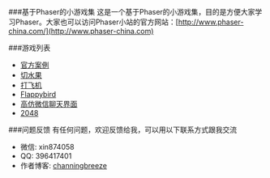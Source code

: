 ###基于Phaser的小游戏集
这是一个基于Phaser的小游戏集，目的是方便大家学习Phaser。大家也可以访问Phaser小站的官方网站：[http://www.phaser-china.com/](http://www.phaser-china.com) 

###游戏列表
* [官方案例](http://game.webxinxin.com/learn/exam8.html)
* [切水果](http://game.webxinxin.com/fruit/)
* [打飞机](http://game.webxinxin.com/plane/)
* [Flappybird](http://game.webxinxin.com/flappybird/)
* [高仿微信聊天界面](http://game.webxinxin.com/?game=weiduan&id=1)
* [2048](http://game.webxinxin.com/2048)

###问题反馈
有任何问题，欢迎反馈给我，可以用以下联系方式跟我交流

* 微信: xin874058
* QQ: 396417401
* 作者博客: [channingbreeze](http://www.channingbreeze.com/)
